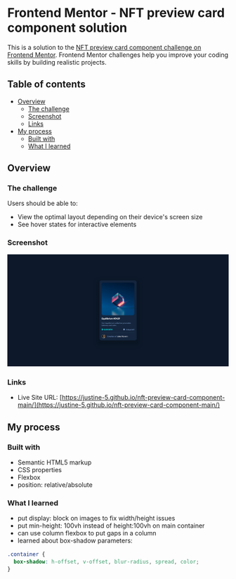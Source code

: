 # Frontend Mentor - NFT preview card component solution

This is a solution to the [NFT preview card component challenge on Frontend Mentor](https://www.frontendmentor.io/challenges/nft-preview-card-component-SbdUL_w0U). Frontend Mentor challenges help you improve your coding skills by building realistic projects. 

## Table of contents

- [Overview](#overview)
  - [The challenge](#the-challenge)
  - [Screenshot](#screenshot)
  - [Links](#links)
- [My process](#my-process)
  - [Built with](#built-with)
  - [What I learned](#what-i-learned)


## Overview

### The challenge

Users should be able to:

- View the optimal layout depending on their device's screen size
- See hover states for interactive elements

### Screenshot

![](./screenshot.png)


### Links

- Live Site URL: [https://justine-5.github.io/nft-preview-card-component-main/](https://justine-5.github.io/nft-preview-card-component-main/)

## My process

### Built with

- Semantic HTML5 markup
- CSS properties
- Flexbox
- position: relative/absolute

### What I learned

- put display: block on images to fix width/height issues
- put min-height: 100vh instead of height:100vh on main container
- can use column flexbox to put gaps in a column
- learned about box-shadow parameters:

```css
.container {
  box-shadow: h-offset, v-offset, blur-radius, spread, color;
}
```